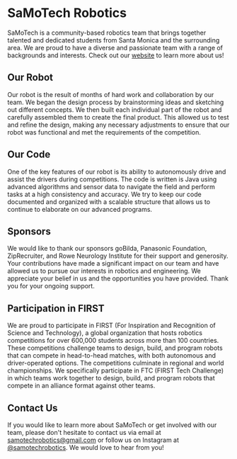 # SaMoTech Robotics

<!-- ![SaMoTech Team](https://samotechrobotics.com/images/team.jpg) -->

SaMoTech is a community-based robotics team that brings together talented and dedicated students from Santa Monica and the surrounding area. We are proud to have a diverse and passionate team with a range of backgrounds and interests. Check out our [website](https://samotechrobotics.weebly.com/) to learn more about us!

## Our Robot

Our robot is the result of months of hard work and collaboration by our team. We began the design process by brainstorming ideas and sketching out different concepts. We then built each individual part of the robot and carefully assembled them to create the final product. This allowed us to test and refine the design, making any necessary adjustments to ensure that our robot was functional and met the requirements of the competition.

<!-- ![SaMoTech Robot](https://samotechrobotics.com/images/robot.jpg) -->

## Our Code

One of the key features of our robot is its ability to autonomously drive and assist the drivers during competitions. The code is written is Java using advanced algorithms and sensor data to navigate the field and perform tasks at a high consistency and accuracy. We try to keep our code documented and organized with a scalable structure that allows us to continue to elaborate on our advanced programs.

## Sponsors

We would like to thank our sponsors goBilda, Panasonic Foundation, ZipRecruiter, and Rowe Neurology Institute for their support and generosity. Your contributions have made a significant impact on our team and have allowed us to pursue our interests in robotics and engineering. We appreciate your belief in us and the opportunities you have provided. Thank you for your ongoing support.

## Participation in FIRST

We are proud to participate in FIRST (For Inspiration and Recognition of Science and Technology), a global organization that hosts robotics competitions for over 600,000 students across more than 100 countries. These competitions challenge teams to design, build, and program robots that can compete in head-to-head matches, with both autonomous and driver-operated options. The competitions culminate in regional and world championships. We specifically participate in FTC (FIRST Tech Challenge) in which teams work together to design, build, and program robots that compete in an alliance format against other teams.

## Contact Us

If you would like to learn more about SaMoTech or get involved with our team, please don't hesitate to contact us via email at [samotechrobotics@gmail.com](mailto:samotechrobotics@gmail.com) or follow us on Instagram at [@samotechrobotics](https://www.instagram.com/samotechrobotics/). We would love to hear from you!
